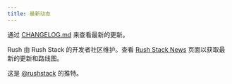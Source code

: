 ```yaml
---
title: 最新动态
---
```


通过 [CHANGELOG.md](https://github.com/microsoft/rushstack/blob/master/apps/rush/CHANGELOG.md) 来查看最新的更新。

Rush 由 Rush Stack 的开发者社区维护。查看 [Rush Stack News](https://rushstack.io/pages/news/) 页面以获取最新的更新和路线图。

这是 [@rushstack](https://twitter.com/rushstack) 的推特。
